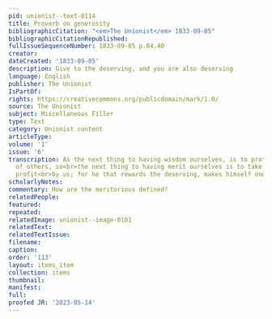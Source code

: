 ```yaml
---
pid: unionist--text-0114
title: Proverb on generosity
bibliographicCitation: "<em>The Unionist</em> 1833-09-05"
bibliographicCitationRepublished: 
fullIssueSequenceNumber: 1833-09-05 p.04.40
creator: 
dateCreated: '1833-09-05'
description: Give to the deserving, and you are also deserving
language: English
publisher: The Unionist
IsPartOf: 
rights: https://creativecommons.org/publicdomain/mark/1.0/
source: The Unionist
subject: Miscellaneous Filler
type: Text
category: Unionist content
articleType: 
volume: '1'
issue: '6'
transcription: As the next thing to having wisdom ourselves, is to profit by that
  of others, so<br>the next thing to having merit ourselves is to take care the meritorious
  profit<br>by us; for he that rewards the deserving, makes himself one of that number.<br>
scholarlyNotes: 
commentary: How are the meritorious defined?
relatedPeople: 
featured: 
repeated: 
relatedImage: unionist--image-0181
relatedText: 
relatedTextIssue: 
filename: 
caption: 
order: '113'
layout: items_item
collection: items
thumbnail: 
manifest: 
full: 
proofed JR: '2023-05-14'
---
```

